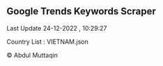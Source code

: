

## Google Trends Keywords Scraper 
 
Last Update 24-12-2022 , 10:29:27

Country List :
VIETNAM.json



© Abdul Muttaqin 
